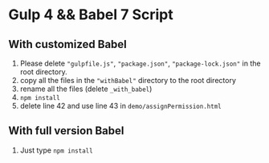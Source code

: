# Gulp 4 && Babel 7 Script

## With customized Babel

1. Please delete `"gulpfile.js"`, `"package.json"`, `"package-lock.json"` in the root directory.
2. copy all the files in the `"withBabel"` directory to the root directory
3. rename all the files (delete `_with_babel`)
4. `npm install`
5. delete line 42 and use line 43 in `demo/assignPermission.html`

## With full version Babel

1. Just type `npm install`

